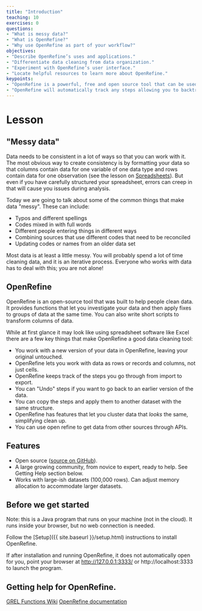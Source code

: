 ```yaml
---
title: "Introduction"
teaching: 10
exercises: 0
questions:
- "What is messy data?"
- "What is OpenRefine?"
- "Why use OpenRefine as part of your workflow?"
objectives:
- "Describe OpenRefine’s uses and applications."
- "Differentiate data cleaning from data organization."
- "Experiment with OpenRefine’s user interface."
- "Locate helpful resources to learn more about OpenRefine."
keypoints:
- "OpenRefine is a powerful, free and open source tool that can be used for data cleaning."
- "OpenRefine will automatically track any steps allowing you to backtrack as needed and providing a record of all work done"
---
```

# Lesson

## "Messy data"

Data needs to be consistent in a lot of ways so that you can work with it. The most obvious way to create consistency is by 
formatting your data so that columns contain data for one variable of one data type and rows contain data for one observation (see the 
lesson on [Spreadsheets](https://nesclic.github.io/spreadsheets-socsci-update/)). But even if you have carefully structured your 
spreadsheet, errors can creep in that will cause you issues during analysis.

Today we are going to talk about some of the common things that make data "messy". These can include:
* Typos and different spellings
* Codes mixed in with full words
* Different people entering things in different ways
* Combining sources that use different codes that need to be reconciled
* Updating codes or names from an older data set

Most data is at least a little messy. You will probably spend a lot of time cleaning data, and it is an iterative process. Everyone who 
works with data has to deal with this; you are not alone!

## OpenRefine

OpenRefine is an open-source tool that was built to help people clean data. It provides functions that let you investigate your
data and then apply fixes to groups of data at the same time. You can also write short scripts to transform columns of data. 

While at first glance it may look like using spreadsheet software like Excel there are a few key things that make OpenRefine a good
data cleaning tool:
* You work with a new version of your data in OpenRefine, leaving your original untouched.
* OpenRefine lets you work with data as rows or records and columns, not just cells.
* OpenRefine keeps track of the steps you go through from import to export.
* You can "Undo" steps if you want to go back to an earlier version of the data.
* You can copy the steps and apply them to another dataset with the same structure.
* OpenRefine has features that let you cluster data that *looks* the same, simplifying clean up.
* You can use open refine to get data from other sources through APIs.

## Features

* Open source ([source on GitHub](https://github.com/OpenRefine/OpenRefine)).
* A large growing community, from novice to expert, ready to help. See Getting
  Help section below.
* Works with large-ish datasets (100,000 rows). Can adjust memory allocation to
  accommodate larger datasets.

## Before we get started

Note: this is a Java program that runs on your machine (not in the cloud). It runs inside your browser, but no web connection is needed.

Follow the [Setup]({{ site.baseurl }}/setup.html) instructions to install OpenRefine.

If after installation and running OpenRefine, it does not automatically open for you, point your browser at http://127.0.0.1:3333/ or http://localhost:3333 to launch the program.


## Getting help for OpenRefine.

[GREL Functions Wiki](https://github.com/OpenRefine/OpenRefine/wiki/GREL-Functions)
[OpenRefine documentation](http://openrefine.org/documentation.html)


